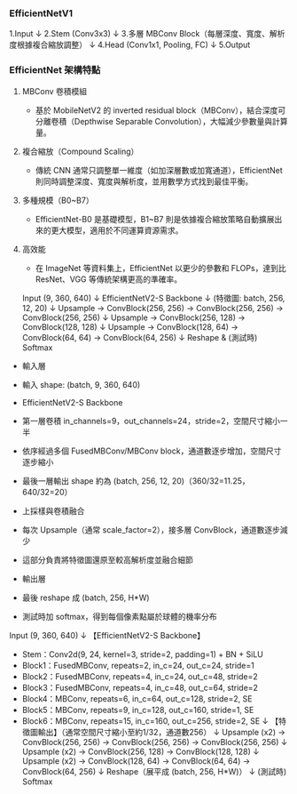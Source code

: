 ### EfficientNetV1
1.Input
  ↓
2.Stem (Conv3x3)
  ↓
3.多層 MBConv Block（每層深度、寬度、解析度根據複合縮放調整）
  ↓
4.Head (Conv1x1, Pooling, FC)
  ↓
5.Output

### EfficientNet 架構特點
1. MBConv 卷積模組
   
   - 基於 MobileNetV2 的 inverted residual block（MBConv），結合深度可分離卷積（Depthwise Separable Convolution），大幅減少參數量與計算量。
2. 複合縮放（Compound Scaling）
   
   - 傳統 CNN 通常只調整單一維度（如加深層數或加寬通道），EfficientNet 則同時調整深度、寬度與解析度，並用數學方式找到最佳平衡。
3. 多種規模（B0~B7）
   
   - EfficientNet-B0 是基礎模型，B1~B7 則是依據複合縮放策略自動擴展出來的更大模型，適用於不同運算資源需求。
4. 高效能
   
   - 在 ImageNet 等資料集上，EfficientNet 以更少的參數和 FLOPs，達到比 ResNet、VGG 等傳統架構更高的準確率。



   Input (9, 360, 640)
  ↓
EfficientNetV2-S Backbone
  ↓
(特徵圖: batch, 256, 12, 20)
  ↓
Upsample → ConvBlock(256, 256) → ConvBlock(256, 256) → ConvBlock(256, 256)
  ↓
Upsample → ConvBlock(256, 128) → ConvBlock(128, 128)
  ↓
Upsample → ConvBlock(128, 64) → ConvBlock(64, 64) → ConvBlock(64, 256)
  ↓
Reshape & (測試時) Softmax

- 輸入層

- 輸入 shape: (batch, 9, 360, 640)
- EfficientNetV2-S Backbone

- 第一層卷積 in_channels=9，out_channels=24，stride=2，空間尺寸縮小一半
- 依序經過多個 FusedMBConv/MBConv block，通道數逐步增加，空間尺寸逐步縮小
- 最後一層輸出 shape 約為 (batch, 256, 12, 20)（360/32=11.25，640/32=20）
- 上採樣與卷積融合

- 每次 Upsample（通常 scale_factor=2），接多層 ConvBlock，通道數逐步減少
- 這部分負責將特徵圖還原至較高解析度並融合細節
- 輸出層

- 最後 reshape 成 (batch, 256, H*W)
- 測試時加 softmax，得到每個像素點屬於球體的機率分布


Input (9, 360, 640)
  ↓
【EfficientNetV2-S Backbone】
  - Stem：Conv2d(9, 24, kernel=3, stride=2, padding=1) + BN + SiLU
  - Block1：FusedMBConv, repeats=2, in_c=24, out_c=24, stride=1
  - Block2：FusedMBConv, repeats=4, in_c=24, out_c=48, stride=2
  - Block3：FusedMBConv, repeats=4, in_c=48, out_c=64, stride=2
  - Block4：MBConv, repeats=6, in_c=64, out_c=128, stride=2, SE
  - Block5：MBConv, repeats=9, in_c=128, out_c=160, stride=1, SE
  - Block6：MBConv, repeats=15, in_c=160, out_c=256, stride=2, SE
  ↓
【特徵圖輸出】（通常空間尺寸縮小至約1/32，通道數256）
  ↓
Upsample (x2) → ConvBlock(256, 256) → ConvBlock(256, 256) → ConvBlock(256, 256)
  ↓
Upsample (x2) → ConvBlock(256, 128) → ConvBlock(128, 128)
  ↓
Upsample (x2) → ConvBlock(128, 64) → ConvBlock(64, 64) → ConvBlock(64, 256)
  ↓
Reshape（展平成 (batch, 256, H*W)）
  ↓
(測試時) Softmax
